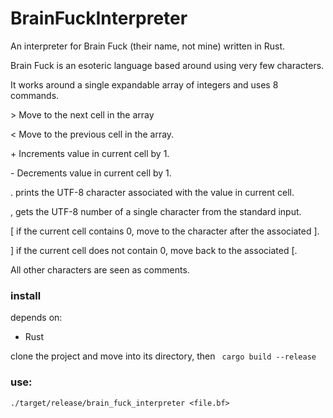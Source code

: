 # BrainFuckInterpreter
An interpreter for Brain Fuck (their name, not mine) written in Rust.

Brain Fuck is an esoteric language based around using very few characters.

It works around a single expandable array of integers and uses 8 commands.

  \> Move to the next cell in the array
  
  \< Move to the previous cell in the array.
  
  \+ Increments value in current cell by 1.
  
  \- Decrements value in current cell by 1.
  
  \. prints the UTF-8 character associated with the value in current cell.
  
  \, gets the UTF-8 number of a single character from the standard input.
  
  \[ if the current cell contains 0, move to the character after the associated ].
  
  \] if the current cell does not contain 0, move back to the associated [.

All other characters are seen as comments.


### install
 depends on:
 * Rust
 
 clone the project and move into its directory, then
 ` cargo build --release`
 
### use:
  ` ./target/release/brain_fuck_interpreter <file.bf> `
